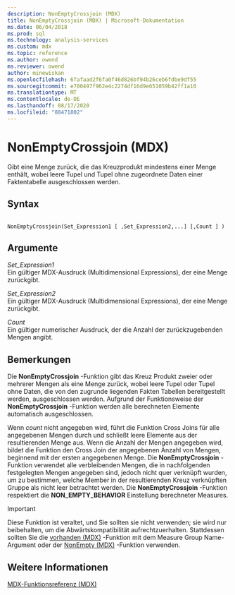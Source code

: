 ```yaml
---
description: NonEmptyCrossjoin (MDX)
title: NonEmptyCrossjoin (MDX) | Microsoft-Dokumentation
ms.date: 06/04/2018
ms.prod: sql
ms.technology: analysis-services
ms.custom: mdx
ms.topic: reference
ms.author: owend
ms.reviewer: owend
author: minewiskan
ms.openlocfilehash: 6fafaad2f6fa0f46d826bf94b26ceb6fdbe9df55
ms.sourcegitcommit: e700497f962e4c2274df16d9e651059b42ff1a10
ms.translationtype: MT
ms.contentlocale: de-DE
ms.lasthandoff: 08/17/2020
ms.locfileid: "88471802"
---
```

# <a name="nonemptycrossjoin-mdx"></a>NonEmptyCrossjoin (MDX)


  Gibt eine Menge zurück, die das Kreuzprodukt mindestens einer Menge enthält, wobei leere Tupel und Tupel ohne zugeordnete Daten einer Faktentabelle ausgeschlossen werden.  
  
## <a name="syntax"></a>Syntax  
  
```  
  
NonEmptyCrossjoin(Set_Expression1 [ ,Set_Expression2,...] [,Count ] )  
```  
  
## <a name="arguments"></a>Argumente  
 *Set_Expression1*  
 Ein gültiger MDX-Ausdruck (Multidimensional Expressions), der eine Menge zurückgibt.  
  
 *Set_Expression2*  
 Ein gültiger MDX-Ausdruck (Multidimensional Expressions), der eine Menge zurückgibt.  
  
 *Count*  
 Ein gültiger numerischer Ausdruck, der die Anzahl der zurückzugebenden Mengen angibt.  
  
## <a name="remarks"></a>Bemerkungen  
 Die **NonEmptyCrossjoin** -Funktion gibt das Kreuz Produkt zweier oder mehrerer Mengen als eine Menge zurück, wobei leere Tupel oder Tupel ohne Daten, die von den zugrunde liegenden Fakten Tabellen bereitgestellt werden, ausgeschlossen werden. Aufgrund der Funktionsweise der **NonEmptyCrossjoin** -Funktion werden alle berechneten Elemente automatisch ausgeschlossen.  
  
 Wenn *count* nicht angegeben wird, führt die Funktion Cross Joins für alle angegebenen Mengen durch und schließt leere Elemente aus der resultierenden Menge aus. Wenn die Anzahl der Mengen angegeben wird, bildet die Funktion den Cross Join der angegebenen Anzahl von Mengen, beginnend mit der ersten angegebenen Menge. Die **NonEmptyCrossjoin** -Funktion verwendet alle verbleibenden Mengen, die in nachfolgenden festgelegten Mengen angegeben sind, jedoch nicht quer verknüpft wurden, um zu bestimmen, welche Member in der resultierenden Kreuz verknüpften Gruppe als nicht leer betrachtet werden. Die **NonEmptyCrossjoin** -Funktion respektiert die **NON_EMPTY_BEHAVIOR** Einstellung berechneter Measures.  
  
> [!IMPORTANT]  
>  Diese Funktion ist veraltet, und Sie sollten sie nicht verwenden; sie wird nur beibehalten, um die Abwärtskompatibilität aufrechtzuerhalten. Stattdessen sollten Sie die [vorhanden (MDX)](../mdx/exists-mdx.md) -Funktion mit dem Measure Group Name-Argument oder der [NonEmpty (MDX)](../mdx/nonempty-mdx.md) -Funktion verwenden.  
  
## <a name="see-also"></a>Weitere Informationen  
 [MDX-Funktionsreferenz &#40;MDX&#41;](../mdx/mdx-function-reference-mdx.md)  
  
  
